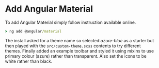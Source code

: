# Add Angular Material

To add Angular Material simply follow instruction available online.

```bat
> ng add @angular/material
```

The install asked for a theme name so selected _azure-blue_ as a starter but then played with the `src/custom-theme.scss` contents to try different themes. Finally added an example toolbar and styled it using mixins to use primary colour (azure) rather than transparent. Also set the icons to be white rather than black.
